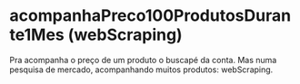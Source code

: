 # acompanhaPreco100ProdutosDurante1Mes (webScraping)
Pra acompanha o preço de um produto o buscapé da conta. Mas numa pesquisa de mercado, acompanhando muitos produtos: webScraping.
